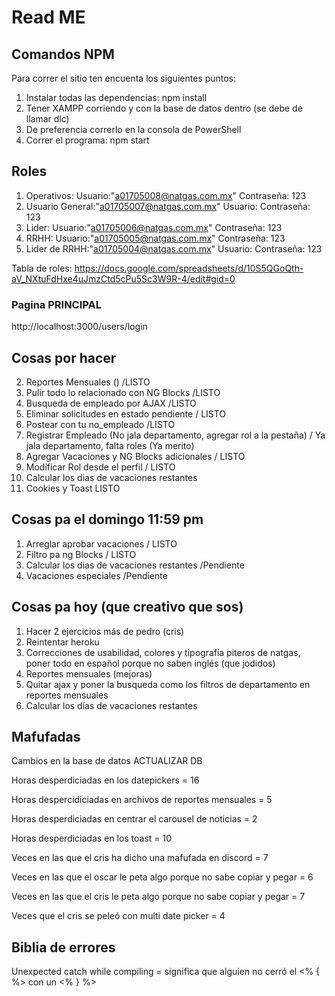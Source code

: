 # Read ME

## Comandos NPM

Para correr el sitio ten encuenta los siguientes puntos:

1. Instalar todas las dependencias: npm install
2. Tener XAMPP corriendo y con la base de datos dentro (se debe de llamar dlc)
3. De preferencia correrlo en la consola de PowerShell
4. Correr el programa: npm start


## Roles
1. Operativos: Usuario:"a01705008@natgas.com.mx"  Contraseña: 123
2. Usuario General:"a01705007@natgas.com.mx" Usuario:  Contraseña: 123
3. Lider: Usuario:"a01705006@natgas.com.mx"  Contraseña: 123
4. RRHH: Usuario:"a01705005@natgas.com.mx"  Contraseña: 123
5. Lider de RRHH:"a01705004@natgas.com.mx" Usuario:  Contraseña: 123

Tabla de roles: https://docs.google.com/spreadsheets/d/10S5QGoQth-aV_NXtuFdHxe4uJmzCtd5cPu5Sc3W9R-4/edit#gid=0

### Pagina PRINCIPAL
http://localhost:3000/users/login


## Cosas por hacer

2. Reportes Mensuales () /LISTO
3. Pulir todo lo relacionado con NG Blocks /LISTO
4. Busqueda de empleado por AJAX /LISTO
5. Eliminar solicitudes en estado pendiente / LISTO
6. Postear con tu no_empleado /LISTO
7. Registrar Empleado (No jala departamento, agregar rol a la pestaña) / Ya jala departamento, falta roles (Ya merito)
8. Agregar Vacaciones y NG Blocks adicionales / LISTO
9. Modificar Rol desde el perfil / LISTO
10. Calcular los dias de vacaciones restantes
11. Cookies y Toast LISTO

## Cosas pa el domingo 11:59 pm
1. Arreglar aprobar vacaciones / LISTO
2. Filtro pa ng Blocks / LISTO
3. Calcular los dias de vacaciones restantes /Pendiente
4. Vacaciones especiales /Pendiente

## Cosas pa hoy (que creativo que sos)
1. Hacer 2 ejercicios más de pedro (cris)
2. Reintentar heroku 
3. Correcciones de usabilidad, colores y tipografía piteros de natgas, poner todo en español porque no saben inglés (que jodidos)
4. Reportes mensuales (mejoras) 
5. Quitar ajax y poner la busqueda como los filtros de departamento en reportes mensuales
6. Calcular los días de vacaciones restantes 

## Mafufadas
Cambios en la base de datos ACTUALIZAR DB

Horas desperdiciadas en los datepickers = 16

Horas despercidiciadas en archivos de reportes mensuales = 5

Horas desperdiciadas en centrar el carousel de noticias = 2

Horas desperdiciadas en los toast = 10

Veces en las que el cris ha dicho una mafufada en discord = 7

Veces en las que el oscar le peta algo porque no sabe copiar y pegar = 6

Veces en las que el cris le peta algo porque no sabe copiar y pegar = 7

Veces que el cris se peleó con multi date picker = 4

## Biblia de errores

Unexpected catch while compiling = significa que alguien no cerró el <% { %> con un <% } %>
